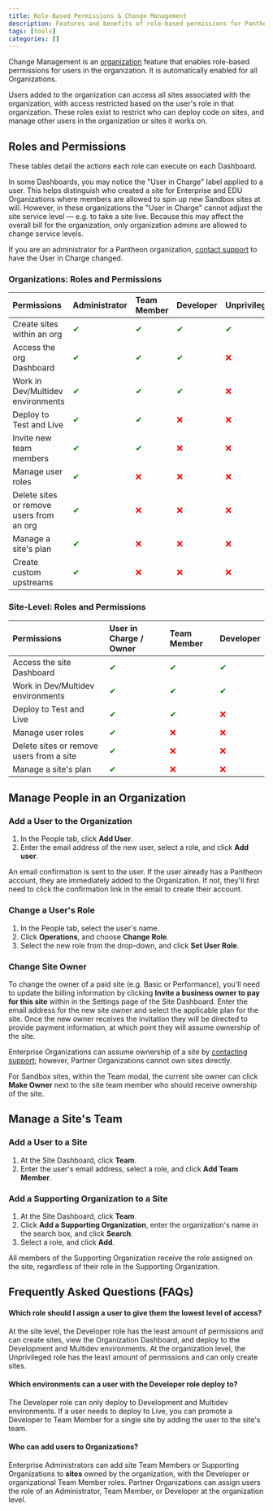 ```yaml
---
title: Role-Based Permissions & Change Management
description: Features and benefits of role-based permissions for Pantheon Drupal and WordPress sites.
tags: [tools]
categories: []
---
```

Change Management is an [organization](/docs/organizations/) feature that enables role-based permissions for users in the organization. It is automatically enabled for all Organizations.

Users added to the organization can access all sites associated with the organization, with access restricted based on the user's role in that organization. These roles exist to restrict who can deploy code on sites, and manage other users in the organization or sites it works on.

## Roles and Permissions

These tables detail the actions each role can execute on each Dashboard.

In some Dashboards, you may notice the "User in Charge" label applied to a user. This helps distinguish who created a site for Enterprise and EDU Organizations where members are allowed to spin up new Sandbox sites at will. However, in these organizations the "User in Charge"  cannot adjust the site service level — e.g. to take a site live. Because this may affect the overall bill for the organization, only organization admins are allowed to change service levels.

If you are an administrator for a Pantheon organization, [contact support](/docs/support/) to have the User in Charge changed.

### Organizations: Roles and Permissions

| Permissions                              | Administrator                    | Team Member                      | Developer | Unprivileged <a rel="popover" data-proofer-ignore data-toggle="tooltip" data-html="true" data-title="Unprivileged" data-content="Enterprise and EDU+ organizations only"><em class="fa fa-info-circle"></em></a> |
|:---------------------------------------- |:-------------------------------- |:-------------------------------- |:-------------------------------- |:-------------------------------- |
| Create sites within an org               | <span style=color:green>✔</span> | <span style=color:green>✔</span> | <span style=color:green>✔</span> | <span style=color:green>✔</span> |
| Access the org Dashboard                 | <span style=color:green>✔</span> | <span style=color:green>✔</span> | <span style=color:green>✔</span> | <span style=color:red>❌</span>  |
| Work in Dev/Multidev environments        | <span style=color:green>✔</span> | <span style=color:green>✔</span> | <span style=color:green>✔</span> | <span style=color:red>❌</span>  |
| Deploy to Test and Live                  | <span style=color:green>✔</span> | <span style=color:green>✔</span> | <span style=color:red>❌</span>  | <span style=color:red>❌</span>  |
| Invite new team members                  | <span style=color:green>✔</span> | <span style=color:green>✔</span> | <span style=color:red>❌</span>  | <span style=color:red>❌</span>  |
| Manage user roles                        | <span style=color:green>✔</span> | <span style=color:red>❌</span>  | <span style=color:red>❌</span>  | <span style=color:red>❌</span>  |
| Delete sites or remove users from an org | <span style=color:green>✔</span> | <span style=color:red>❌</span>  | <span style=color:red>❌</span>  | <span style=color:red>❌</span>  |
| Manage a site's plan                     | <span style=color:green>✔</span> | <span style=color:red>❌</span>  | <span style=color:red>❌</span>  | <span style=color:red>❌</span>  |
| Create custom upstreams                  | <span style=color:green>✔</span> | <span style=color:red>❌</span>  | <span style=color:red>❌</span>  | <span style=color:red>❌</span>  |

### Site-Level: Roles and Permissions

| Permissions                              | User in Charge / Owner <a rel="popover" data-proofer-ignore data-toggle="tooltip" data-html="true" data-title="Owner" data-content="Partner organizations only"><em class="fa fa-info-circle"></em></a> | Team Member | Developer <a rel="popover" data-proofer-ignore data-toggle="tooltip" data-html="true" data-content="Enterprise organizations only"><em class="fa fa-info-circle"></em></a> |
|:---------------------------------------- |:-------------------------------- |:-------------------------------- |:-------------------------------- |
| Access the site Dashboard                | <span style=color:green>✔</span> | <span style=color:green>✔</span> | <span style=color:green>✔</span> |
| Work in Dev/Multidev environments        | <span style=color:green>✔</span> | <span style=color:green>✔</span> | <span style=color:green>✔</span> |
| Deploy to Test and Live                  | <span style=color:green>✔</span> | <span style=color:green>✔</span> | <span style=color:red>❌</span>  |
| Manage user roles                        | <span style=color:green>✔</span> | <span style=color:red>❌</span>  | <span style=color:red>❌</span>  |
| Delete sites or remove users from a site | <span style=color:green>✔</span> | <span style=color:red>❌</span>  | <span style=color:red>❌</span>  |
| Manage a site's plan                     | <span style=color:green>✔</span> <a rel="popover" data-proofer-ignore data-toggle="tooltip" data-html="true" data-title="Owner" data-content="When an organization is the owner of a site, users in charge cannot change the site plan."><em class="fa fa-info-circle"></em></a> | <span style=color:red>❌</span>  | <span style=color:red>❌</span>  |

## Manage People in an Organization

### Add a User to the Organization

1. In the People tab, click **Add User**.
2. Enter the email address of the new user, select a role, and click **Add user**.

An email confirmation is sent to the user. If the user already has a Pantheon account, they are immediately added to the Organization. If not, they'll first need to click the confirmation link in the email to create their account.

### Change a User's Role

1. In the People tab, select the user's name.
2. Click **Operations**, and choose **Change Role**.
3. Select the new role from the drop-down, and click **Set User Role**.

### Change Site Owner

To change the owner of a paid site (e.g. Basic or Performance), you'll need to update the billing information by clicking **Invite a business owner to pay for this site** within in the Settings page of the Site Dashboard. Enter the email address for the new site owner and select the applicable plan for the site. Once the new owner receives the invitation they will be directed to provide payment information, at which point they will assume ownership of the site.

Enterprise Organizations can assume ownership of a site by [contacting support](/docs/support); however, Partner Organizations cannot own sites directly.

For Sandbox sites, within the Team modal, the current site owner can click **Make Owner** next to the site team member who should receive ownership of the site.

## Manage a Site's Team

### Add a User to a Site
1. At the Site Dashboard, click **Team**.
2. Enter the user's email address, select a role, and click **Add Team Member**.

### Add a Supporting Organization to a Site
1. At the Site Dashboard, click **Team**.
2. Click **Add a Supporting Organization**, enter the organization's name in the search box, and click **Search**.
3. Select a role, and click **Add**.

All members of the Supporting Organization receive the role assigned on the site, regardless of their role in the Supporting Organization.

## Frequently Asked Questions (FAQs)

#### Which role should I assign a user to give them the lowest level of access?
At the site level, the Developer role has the least amount of permissions and can create sites, view the Organization Dashboard, and deploy to the Development and Multidev environments. At the organization level, the Unprivileged role has the least amount of permissions and can only create sites.

#### Which environments can a user with the Developer role deploy to?
The Developer role can only deploy to Development and Multidev environments. If a user needs to deploy to Live, you can promote a Developer to Team Member for a single site by adding the user to the site's team.

#### Who can add users to Organizations?
Enterprise Administrators can add site Team Members or Supporting Organizations to **sites** owned by the organization, with the Developer or organizational Team Member roles. Partner Organizations can assign users the role of an Administrator, Team Member, or Developer at the organization level.
